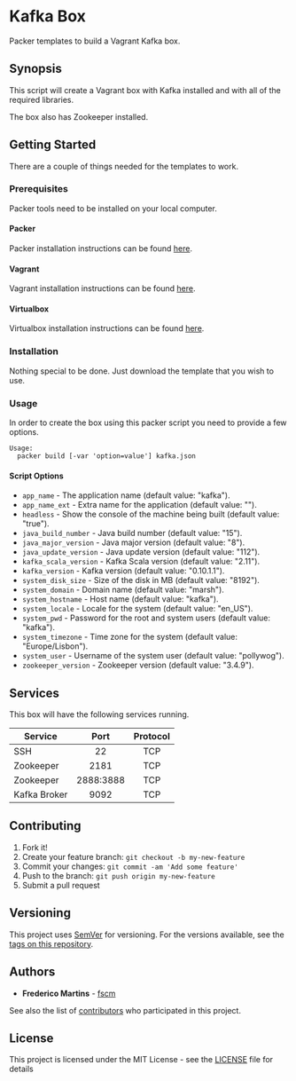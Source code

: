 # Kafka Box

Packer templates to build a Vagrant Kafka box.

## Synopsis

This script will create a Vagrant box with Kafka installed and with all of
the required libraries.

The box also has Zookeeper installed.

## Getting Started

There are a couple of things needed for the templates to work.

### Prerequisites

Packer tools need to be installed on your local computer.

#### Packer

Packer installation instructions can be found [here](https://www.packer.io/docs/installation.html).

#### Vagrant

Vagrant installation instructions can be found [here](https://www.vagrantup.com/docs/installation/).

#### Virtualbox

Virtualbox installation instructions can be found [here](https://www.virtualbox.org/wiki/Downloads).

### Installation

Nothing special to be done. Just download the template that you wish to use.

### Usage

In order to create the box using this packer script you need to provide a
few options.

```
Usage:
  packer build [-var 'option=value'] kafka.json
```

#### Script Options
- `app_name` - The application name (default value: "kafka").
- `app_name_ext` - Extra name for the application (default value: "").
- `headless` - Show the console of the machine being built (default value: "true").
- `java_build_number` - Java build number (default value: "15").
- `java_major_version` - Java major version (default value: "8").
- `java_update_version` - Java update version (default value: "112").
- `kafka_scala_version` - Kafka Scala version (default value: "2.11").
- `kafka_version` - Kafka version (default value: "0.10.1.1").
- `system_disk_size` - Size of the disk in MB (default value: "8192").
- `system_domain` - Domain name (default value: "marsh").
- `system_hostname` - Host name (default value: "kafka").
- `system_locale` - Locale for the system (default value: "en_US").
- `system_pwd` - Password for the root and system users (default value: "kafka").
- `system_timezone` - Time zone for the system (default value: "Europe/Lisbon").
- `system_user` - Username of the system user (default value: "pollywog").
- `zookeeper_version` - Zookeeper version (default value: "3.4.9").

## Services

This box will have the following services running.

| Service      | Port      | Protocol |
|--------------|:---------:|:--------:|
| SSH          | 22        |    TCP   |
| Zookeeper    | 2181      |    TCP   |
| Zookeeper    | 2888:3888 |    TCP   |
| Kafka Broker | 9092      |    TCP   |

## Contributing

1. Fork it!
2. Create your feature branch: `git checkout -b my-new-feature`
3. Commit your changes: `git commit -am 'Add some feature'`
4. Push to the branch: `git push origin my-new-feature`
5. Submit a pull request

## Versioning

This project uses [SemVer](http://semver.org/) for versioning. For the versions
available, see the [tags on this repository](https://github.com/fscm/packer-templates/tags).

## Authors

* **Frederico Martins** - [fscm](https://github.com/fscm)

See also the list of [contributors](https://github.com/fscm/packer-templates/contributors)
who participated in this project.

## License

This project is licensed under the MIT License - see the [LICENSE](https://github.com/fscm/packer-templates/LICENSE)
file for details
